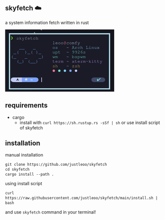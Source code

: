 ## skyfetch ☁️

a system information fetch written in rust

<img src="showcase.png">

## requirements

- cargo
  - install with `curl https://sh.rustup.rs -sSf | sh` or use install script of skyfetch

## installation 

manual installation

```
git clone https://github.com/justleoo/skyfetch
cd skyfetch
cargo install --path .
```

using install script

```
curl https://raw.githubusercontent.com/justleoo/skyfetch/main/install.sh | bash
```

and use `skyfetch` command in your terminal!
